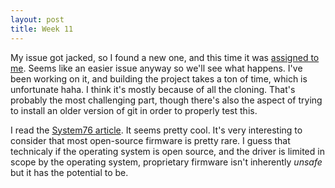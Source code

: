 ```yaml
---
layout: post
title: Week 11
---
```


My issue got jacked, so I found a new one, and this time it was [assigned to me](https://github.com/osquery/osquery/issues/6015). Seems like an easier issue anyway so we'll see what happens. I've been working on it, and building the project takes a ton of time, which is unfortunate haha. I think it's mostly because of all the cloning. That's probably the most challenging part, though there's also the aspect of trying to install an older version of git in order to properly test this.

I read the [System76 article](https://opensource.com/article/19/11/coreboot-system76-laptops?utm_campaign=intrel). It seems pretty cool. It's very interesting to consider that most open-source firmware is pretty rare. I guess that technicaly if the operating system is open source, and the driver is limited in scope by the operating system, proprietary firmware isn't inherently *unsafe* but it has the potential to be.
